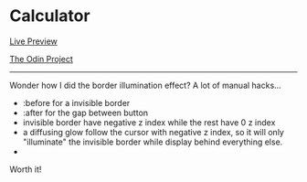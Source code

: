 # Calculator

[Live Preview](https://helium5250.github.io/Calculator/)

[The Odin Project](https://www.theodinproject.com/)

---

Wonder how I did the border illumination effect? A lot of manual hacks...

- :before for a invisible border
- :after for the gap between button
- invisible border have negative z index while the rest have 0 z index
- a diffusing glow follow the cursor with negative z index, so it will only "illuminate" the invisible border while display behind everything else.
- 
Worth it!
